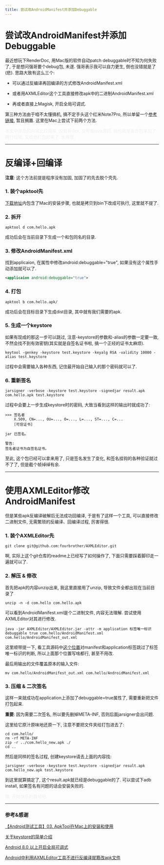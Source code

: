```yaml
---
title: 尝试改AndroidManifest并添加Debuggable
---
```


# 尝试改AndroidManifest并添加Debuggable

最近想玩下RenderDoc, 用Mac版的软件自动patch debuggable时不知为何失败了, 于是想问强哥要个debug包, 未遂. 强哥表示我可以自力更生, 倒也没错就是了(悲). 思路大致有这么三个:

* 可以通过反编译再回编译的方式修改AndroidManifest.xml

* 或者用AXMLEditor这个工具直接修改apk中的二进制AndroidManifest.xml

* 再或者直接上Magisk, 开启全局可调式.

第三种方法由于咱不太懂搞机, 搞不定手头这个红米Note7Pro, 所以单留一个[参考链接](https://blog.csdn.net/yhsnihao/article/details/106760666), 暂且搁置. 这里在Mac上尝试下前两个方法.

<font color="#EEE">本文中涉及的内容比较简单, 没有拆dex, 没有看java源码, 我也就是拆开包来加了两行垃圾, 又给他打包起来了. 水得很.</font>

----

# 反编译+回编译

**注意**: 这个方法前提是程序没有加固, 加固了的先去脱个壳先.

### 1. 装个apktool先

[下载地址](https://ibotpeaches.github.io/Apktool/install/)内包含了Mac的安装步骤, 也就是拷贝到bin下改成可执行, 这里就不提了.

### 2. 拆开

```shell
apktool d com.hello.apk
```

成功后会在当前目录下生成一个和包同名的目录.

### 3. 修改AndroidManifest.xml

找到applicaion, 在属性中修改android:debuggable="true", 如果没有这个属性手动添加就可以了.

```xml
<applicaion android:debuggable="true">
```

### 4. 打包

```shell
apktool b com.hello.apk/
```

成功后会在目标目录下生成dist目录, 其中就有我们需要的apk.

### 5. 生成一个keystore

如果有现成的那这一步可以跳过, 注意-keystore的参数和-alias的参数一定要一致, 不然会找不到有效密钥(其实就是自签名证书啦, 搞一个正经的证书太麻烦).

```shell
keytool -genkey -keystore test.keystore -keyalg RSA -validity 10000 -alias test.keystore
```

过程中会需要输入各种东西, 记住最开始自己输入的那个密码就可以了.

### 6. 重新签名

```shell
jarsigner -verbose -keystore test.keystore -signedjar result.apk com.hello.apk test.keystore
```

过程中会要上一步生成keystore时的密码, 大致当看到这样的输出时就成功了:

```log
>>> 签名者
    X.509, CN=..., OU=..., O=..., L=..., ST=..., C=...
    [可信证书]

jar 已签名。

警告:
签名者证书为自签名证书。
```

至此, 这个包已经可以拿来用了, 只是签名发生了变化, 和签名挂钩的各种验证就过不了了, 但是截个帧绰绰有余.

----

# 使用AXMLEditor修改AndroidManifest

但是某些apk反编译破解后无法成功回编译, 于是有了这样一个工具, 可以直接修改二进制文件, 无需繁琐的反编译、回编译过程, 厉害得很.

### 1. 装个AXMLEditor先

```shell
git clone git@github.com:fourbrother/AXMLEditor.git
```

啊, 实际上这个git仓库的readme上已经写了如何操作了, 下面只需要踩着脚印走一遍就可以了.

### 2. 解压 & 修改

首先把apk的内容unzip出来, 我这里直接用了unzip, 导致文件全都出现在当前目录了

```shell
unzip -n -d com.hello com.hello.apk
```

可以看到AndroidManifest.xml是个二进制文件, 内容无法理解. 尝试使用AXMLEditor对其进行修改.

```shell
java -jar AXMLEditor/AXMLEditor.jar -attr -m application 标签唯一标识 debuggable true com.hello/AndroidManifest.xml com.hello/AndroidManifest_out.xml
```

这里顺带提一下, 看工具源码中[这个位置](https://github.com/fourbrother/AXMLEditor/blob/master/src/cn/wjdiankong/main/XmlEditor.java#L151)对manifest和application标签跳过了标签唯一标识的判断, 所以上面那个位置写啥都行, 甚至不用改.

最后用输出的文件覆盖原本的输入文件:

```shell
mv com.hello/AndroidManifest_out.xml com.hello/AndroidManifest.xml
```

### 3. 压缩 & 二次签名

这样一来就成功在application上添加了debuggable=true属性了, 需要重新把文件打包起来.

**重要**: 因为需要二次签名, 所以要先删掉META-INF, 否则后面jarsigner会出问题.

这里给它原汁原味地还原一下, 注意不要把文件夹给打包进去了:

```shell
cd com.hello/
rm -rf META-INF
zip -r ../com.hello_new.apk ./
cd ..
```

然后是同样的签名过程, 创建keystore请去上面的内容找:

```shell
jarsigner -verbose -keystore test.keystore -signedjar result.apk com.hello_new.apk test.keystore
```

到这里就算搞定了, 这个result.apk就已经是debuggable的了. 可以尝试下adb install, 如果签名有问题的话会安装失败的.

<font color="#EEE">撒, 开始快乐的截帧吧. </font>

---

### 参考&感谢

[【Android测试工具】03. ApkTool在Mac上的安装和使用](https://blog.csdn.net/wirelessqa/article/details/8997168)

[关于keystore的简单介绍](https://blog.csdn.net/zlh313_01/article/details/82424664)

[Android 8.0 以上开启全局可调式](https://blog.csdn.net/yhsnihao/article/details/106760666)

[Android中利用AXMLEditor工具不进行反编译就篡改apk文件](http://www.wjdiankong.cn/archives/1036)
